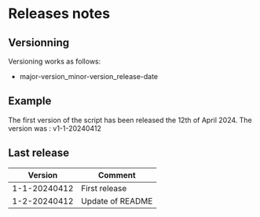 # Releases notes

## Versionning 

Versioning works as follows:

- major-version_minor-version_release-date

## Example 

The first version of the script has been released the 12th of April 2024. The version was : v1-1-20240412

## Last release 

| Version | Comment |
|--|--|
| 1-1-20240412 | First release |
| 1-2-20240412 | Update of README |

